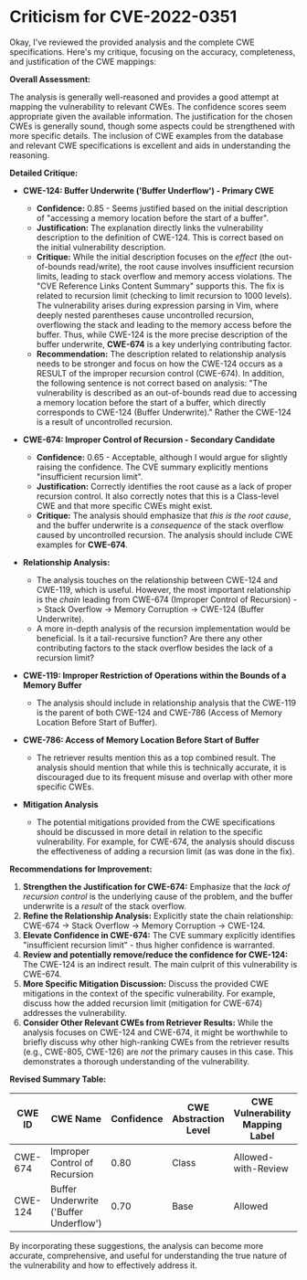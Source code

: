 # Criticism for CVE-2022-0351

Okay, I've reviewed the provided analysis and the complete CWE specifications. Here's my critique, focusing on the accuracy, completeness, and justification of the CWE mappings:

**Overall Assessment:**

The analysis is generally well-reasoned and provides a good attempt at mapping the vulnerability to relevant CWEs. The confidence scores seem appropriate given the available information. The justification for the chosen CWEs is generally sound, though some aspects could be strengthened with more specific details. The inclusion of CWE examples from the database and relevant CWE specifications is excellent and aids in understanding the reasoning.

**Detailed Critique:**

*   **CWE-124: Buffer Underwrite ('Buffer Underflow') - Primary CWE**

    *   **Confidence:** 0.85 - Seems justified based on the initial description of "accessing a memory location before the start of a buffer".
    *   **Justification:** The explanation directly links the vulnerability description to the definition of CWE-124. This is correct based on the initial vulnerability description.
    *   **Critique:**  While the initial description focuses on the *effect* (the out-of-bounds read/write), the root cause involves insufficient recursion limits, leading to stack overflow and memory access violations. The "CVE Reference Links Content Summary" supports this. The fix is related to recursion limit (checking to limit recursion to 1000 levels). The vulnerability arises during expression parsing in Vim, where deeply nested parentheses cause uncontrolled recursion, overflowing the stack and leading to the memory access before the buffer. Thus, while CWE-124 is the more precise description of the buffer underwrite, **CWE-674** is a key underlying contributing factor.
    *   **Recommendation:** The description related to relationship analysis needs to be stronger and focus on how the CWE-124 occurs as a RESULT of the improper recursion control (CWE-674). In addition, the following sentence is not correct based on analysis: "The vulnerability is described as an out-of-bounds read due to accessing a memory location before the start of a buffer, which directly corresponds to CWE-124 (Buffer Underwrite)." Rather the CWE-124 is a result of uncontrolled recursion.

*   **CWE-674: Improper Control of Recursion - Secondary Candidate**

    *   **Confidence:** 0.65 - Acceptable, although I would argue for slightly raising the confidence.  The CVE summary explicitly mentions "insufficient recursion limit".
    *   **Justification:** Correctly identifies the root cause as a lack of proper recursion control. It also correctly notes that this is a Class-level CWE and that more specific CWEs might exist.
    *   **Critique:** The analysis should emphasize that *this is the root cause*, and the buffer underwrite is a *consequence* of the stack overflow caused by uncontrolled recursion. The analysis should include CWE examples for **CWE-674**.

*   **Relationship Analysis:**

    *   The analysis touches on the relationship between CWE-124 and CWE-119, which is useful. However, the most important relationship is the *chain* leading from CWE-674 (Improper Control of Recursion) -> Stack Overflow -> Memory Corruption -> CWE-124 (Buffer Underwrite).
    *   A more in-depth analysis of the recursion implementation would be beneficial. Is it a tail-recursive function? Are there any other contributing factors to the stack overflow besides the lack of a recursion limit?

*   **CWE-119: Improper Restriction of Operations within the Bounds of a Memory Buffer**

    *   The analysis should include in relationship analysis that the CWE-119 is the parent of both CWE-124 and CWE-786 (Access of Memory Location Before Start of Buffer).

*   **CWE-786: Access of Memory Location Before Start of Buffer**

    *   The retriever results mention this as a top combined result. The analysis should mention that while this is technically accurate, it is discouraged due to its frequent misuse and overlap with other more specific CWEs.

*   **Mitigation Analysis**
    *   The potential mitigations provided from the CWE specifications should be discussed in more detail in relation to the specific vulnerability. For example, for CWE-674, the analysis should discuss the effectiveness of adding a recursion limit (as was done in the fix).

**Recommendations for Improvement:**

1.  **Strengthen the Justification for CWE-674:** Emphasize that the *lack of recursion control* is the underlying cause of the problem, and the buffer underwrite is a *result* of the stack overflow.
2.  **Refine the Relationship Analysis:** Explicitly state the chain relationship: CWE-674 -> Stack Overflow -> Memory Corruption -> CWE-124.
3.  **Elevate Confidence in CWE-674:** The CVE summary explicitly identifies "insufficient recursion limit" - thus higher confidence is warranted.
4.  **Review and potentially remove/reduce the confidence for CWE-124:** The CWE-124 is an indirect result. The main culprit of this vulnerability is CWE-674.
5.  **More Specific Mitigation Discussion:** Discuss the provided CWE mitigations in the context of the specific vulnerability. For example, discuss how the added recursion limit (mitigation for CWE-674) addresses the vulnerability.
6.  **Consider Other Relevant CWEs from Retriever Results:** While the analysis focuses on CWE-124 and CWE-674, it might be worthwhile to briefly discuss why other high-ranking CWEs from the retriever results (e.g., CWE-805, CWE-126) are *not* the primary causes in this case. This demonstrates a thorough understanding of the vulnerability.

**Revised Summary Table:**

| CWE ID | CWE Name | Confidence | CWE Abstraction Level | CWE Vulnerability Mapping Label | CWE-Vulnerability Mapping Notes |
|---|---|---|---|---|---|
| CWE-674 | Improper Control of Recursion | 0.80 | Class | Allowed-with-Review | Primary CWE: Root Cause |
| CWE-124 | Buffer Underwrite ('Buffer Underflow') | 0.70 | Base | Allowed | Secondary CWE: Result of Stack Overflow |

By incorporating these suggestions, the analysis can become more accurate, comprehensive, and useful for understanding the true nature of the vulnerability and how to effectively address it.
